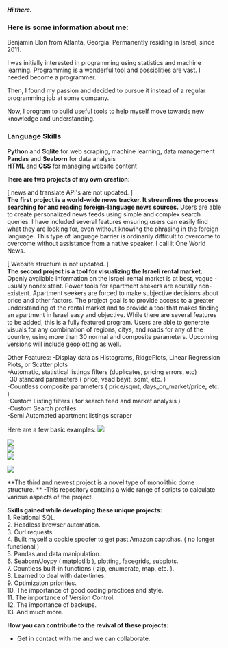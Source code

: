 ##### Hi there.

### Here is some information about me:

Benjamin Elon from Atlanta, Georgia. Permanently residing in Israel, since 2011.

I was initially interested in programming using statistics and machine learning. Programming is a wonderful tool and possiblities are vast. I needed become a programmer.

Then, I found my passion and decided to pursue it instead of a regular programming job at some company.

Now, I program to build useful tools to help myself move towards new knowledge and understanding.

### Language Skills<br>
**Python** and **Sqlite** for web scraping, machine learning, data management<br>
**Pandas** and **Seaborn** for data analysis<br>
**HTML** and **CSS** for managing website content

**Ihere are two projects of my own creation:**

[ news and translate API's are not updated. ]<br>
**The first project is a world-wide news tracker. It streamlines the process searching for and reading foreign-language news sources.** Users are able to create personalized news feeds using simple and complex search queries. I have included several features ensuring users can easily find what they are looking for, even without knowing the phrasing in the foreign language. This type of language barrier is ordinarily difficult to overcome to overcome without assistance from a native speaker. I call it One World News.


[ Website structure is not updated. ]<br>
**The second project is a tool for visualizing the Israeli rental market.** Openly available information on the Israeli rental market is at best, vague - usually nonexistent. Power tools for apartment seekers are acutally non-existent. Apartment seekers are forced to make subjective decisions about price and other factors. The project goal is to provide access to a greater understanding of the rental market and to provide a tool that makes finding an apartment in Israel easy and objective. While there are several features to be added, this is a fully featured program. Users are able to generate visuals for any combination of regions, citys, and roads for any of the country, using more than 30 normal and composite parameters. Upcoming versions will include geoplotting as well. 

Other Features:
-Display data as Histograms, RidgePlots, Linear Regression Plots, or Scatter plots<br>
-Automatic, statistical listings filters (duplicates, pricing errors, etc)<br>
-30 standard parameters ( price, vaad bayit, sqmt, etc. )<br>
-Countless composite parameters ( price/sqmt, days_on_market/price, etc. )<br>
-Custom Listing filters ( for search feed and market analysis )<br>
-Custom Search profiles<br>
-Semi Automated apartment listings scraper<br>

Here are a few basic examples:
![](https://github.com/Benjamin-Elon/reator_advantage_pics/blob/main/areas_price.jpg?raw=true)

![](https://github.com/Benjamin-Elon/reator_advantage_pics/blob/main/netanya_price.jpg?raw=true)<br>
![](https://github.com/Benjamin-Elon/reator_advantage_pics/blob/main/netanya_sqmt.jpg?raw=true)<br>
![](https://github.com/Benjamin-Elon/reator_advantage_pics/blob/main/netanya_price_sqmt.jpg?raw=true)

![](https://github.com/Benjamin-Elon/reator_advantage_pics/blob/main/karayot_price.jpg?raw=true)

**The third and newest project is a novel type of monolithic dome structure. **
-This repository contains a wide range of scripts to calculate various aspects of the project.

**Skills gained while developing these unique projects:**<br>
    1. Relational SQL.<br>
    2. Headless browser automation.<br>
    3. Curl requests.<br>
    4. Built myself a cookie spoofer to get past Amazon captchas. ( no longer functional )<br>
    5. Pandas and data manipulation.<br>
    6. Seaborn/Joypy ( matplotlib ), plotting, facegrids, subplots.<br>
    7. Countless built-in functions ( zip, enumerate, map, etc. ).<br>
    8. Learned to deal with date-times.<br>
    9. Optimizaton priorities.<br>
    10. The importance of good coding practices and style.<br>
    11. The importance of Version Control.<br>
    12. The importance of backups. <br>
    13. And much more.

**How you can contribute to the revival of these projects:**<br>
- Get in contact with me and we can collaborate.
